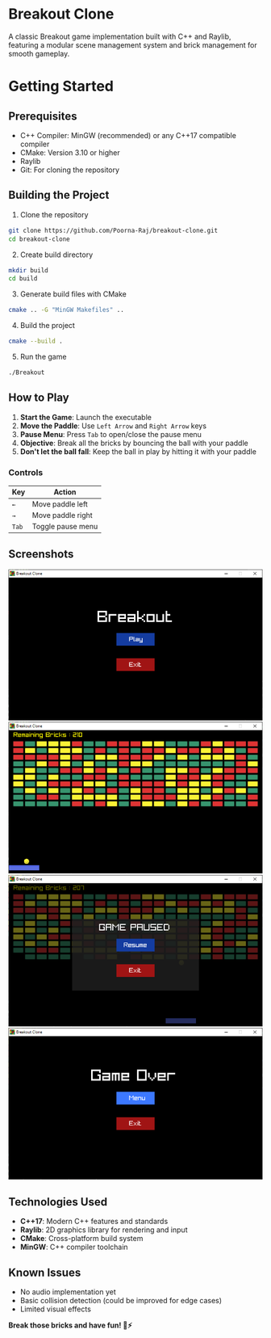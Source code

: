 # Breakout Clone

A classic Breakout game implementation built with C++ and Raylib, featuring a modular scene management system and brick management for smooth gameplay.

# Getting Started

## Prerequisites

- C++ Compiler: MinGW (recommended) or any C++17 compatible compiler
- CMake: Version 3.10 or higher
- Raylib
- Git: For cloning the repository

## Building the Project

1. Clone the repository

```bash
git clone https://github.com/Poorna-Raj/breakout-clone.git
cd breakout-clone
```

2. Create build directory

```bash
mkdir build
cd build
```

3. Generate build files with CMake

```bash
cmake .. -G "MinGW Makefiles" ..
```

4. Build the project

```bash
cmake --build .
```

5. Run the game

```bash
./Breakout
```

## How to Play

1. **Start the Game**: Launch the executable
2. **Move the Paddle**: Use `Left Arrow` and `Right Arrow` keys
3. **Pause Menu**: Press `Tab` to open/close the pause menu
4. **Objective**: Break all the bricks by bouncing the ball with your paddle
5. **Don't let the ball fall**: Keep the ball in play by hitting it with your paddle

### Controls

| Key   | Action            |
| ----- | ----------------- |
| `←`   | Move paddle left  |
| `→`   | Move paddle right |
| `Tab` | Toggle pause menu |

## Screenshots

![screenshot 1](docs/ss/start%20screen.png)
![screenshot 2](docs/ss/game%20screen.png)
![screenshot 3](docs/ss/pause%20menu.png)
![screenshot 4](docs/ss/game%20over%20screen.png)

## Technologies Used

- **C++17**: Modern C++ features and standards
- **Raylib**: 2D graphics library for rendering and input
- **CMake**: Cross-platform build system
- **MinGW**: C++ compiler toolchain

## Known Issues

- No audio implementation yet
- Basic collision detection (could be improved for edge cases)
- Limited visual effects

**Break those bricks and have fun! 🧱⚡**
